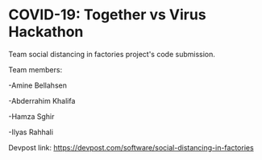 # COVID-19: Together vs Virus Hackathon

Team social distancing in factories project's code submission.

Team members:

-Amine Bellahsen

-Abderrahim Khalifa

-Hamza Sghir

-Ilyas Rahhali

Devpost link: https://devpost.com/software/social-distancing-in-factories
